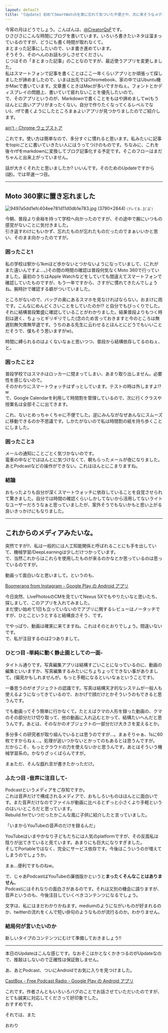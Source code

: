 ```yaml
---
layout: default
title: "[Update] 初めてSmartWatchを家に忘れて気づいた不便さや、次に来そうなメディアに向けての準備とか"
---
```


今宵の月はどうでしょう。こんばんは、[@CreatorQsF](http://f.9en.co/?move=mainSns)です。  
ひさびさにこんな時間にブログを書いています。いろいろ書きたいネタは溜まっているのですが、どうにも書く時間が取れなくて。  
まとまった記事にしたいので、いま書き進めています。  
そうそう、そのへんのお話も少しさせてください。  
じつはその「まとまった記事」のことなのですが、最近使うアプリを変更しました。  
私はスマートフォンで記事を書くことはここ一年くらいアプリとか頑張って探しましたが諦めましたので、いまは出先ではChromebook、家の中ではUbuntu機かMacで書いています。文章書くときはMacが多いですかねぇ。フォントとかディスプレイの問題上、書いていて疲れないことを優先したいので。  
で、そのアプリというのが、Markdownで書くことをもはや諦めましてw(もうほんとに良いアプリがまったくない。自分で作りたくなってくるレベルでない)、rtfで書くようにしたところまぁよいアプリが見つかりましたのでご紹介します。

[ain't - Chrome ウェブストア](https://chrome.google.com/webstore/detail/aint/djfldbljimkfcgejdcbccebbdkegnema)

これです。使い方は簡単なので、多分すぐに慣れると思います。私みたいに記事をtopicごとに書いていきたい人にはうってつけのものです。ちなみに、これを後々rtfをmarkdownに変換してブログ記事化する予定です。そこのフローはまだちゃんと出来上がっていません。

話が大きくそれたと思いましたか? いいんです。そのためのUpdateですから(謎)。では早速一つ目。

***

## Moto 360家に置き忘れました

![9497a5dd1efc404ee781d11d0db1e783.jpg (3790×2844)](https://s-media-cache-ak0.pinimg.com/originals/94/97/a5/9497a5dd1efc404ee781d11d0db1e783.jpg)
<span style="font-size: 10px;">(ブレてる…∑(ﾟДﾟ)</span>

今朝、普段より余裕を持って学校へ向かったのですが、その途中で腕にいつもの感覚がないことに気付きました。  
引き返すわけにもいかず、忘れたものが忘れたものだったのでまぁいいかと思い、そのまま向かったのですが。

### 困ったこと1

私の学校は駅から1kmほど歩かないとつかないようになっていまして、(これがまた遠いんですよ…。)その間の時間の確認は普段何気なくMoto 360で行っていました。最初のうちはApple Watchなどをしていても間違えてスマートフォンで確認していたものですが、もう一年ですから、さすがに慣れてきたんでしょうね。腕時計で確認する癖がついていました。

ところがないので、バッグの奥にあるスマホを見なければならない。おまけに雨です。こんなにめんどくさいことをしていたのか!? と自分でもびっくりでした。それに結構普段繁盛に確認していることがわかりました。結果普段よりもつく時刻は遅く、ちょっとギリギリでした(念のため言っておきますと今のところは無遅刻無欠席無早退です。うちのある先生に云わせるとほんとにどうでもいいことだそうで、僕もそう思いますがw)。

時間に縛られるのはよくないなぁと思いつつ、普段から結構依存してるのねぇ、と。

### 困ったこと2

普段学校ではスマホはロッカーに閉まってしまい、あまり取り出しません。必要性を感じないので。  
そのかわりにスマートウォッチはずっとしています。テストの時は外しますよ!?w  
で、Google Calendarを利用して時間割を管理しているので、次に行くクラスや授業名は全部そこに出てきます。

これ、ないとめっちゃくちゃに不便でした。逆にみんながなぜあんなにスムーズに移動できるのか不思議です。しかたがないので私は時間割の紙を持ち歩くことにしました。

### 困ったこと3

メールの通知にことごとく気づかないのです。  
電車の中などではほんとに気づけなくて、朝もらったメールが夜になりました。あとPodcastなどの操作ができない。これはほんとにこまりますね。

### 結論

おもったよりも自分が深くスマートウォッチに依存していることを自覚させられて驚きました。自分では時間の確認くらいしかしてないから活用してないライトなユーザーだろうなぁと思っていましたが、案外そうでもないかもと思い上がる良いきっかけにもなりました。

***

## これからのメディアみたいな。

突然ですが!!、私は一般的には人工知能関係と呼ばれることにも手を出していて、機械学習/DeepLearningは少しだけつかっています。  
で、当然これからはこれらを使用したものが来るのかなとか思っているのは思っているのですが。

動画って面白いなと思いまして。というのも、

[Boomerang from Instagram - Google Play の Android アプリ](https://play.google.com/store/apps/details?id=com.instagram.boomerang)

今日突然、LivePhotosのCMを見ていてNexus 5Xでもやりたいなと思いたち、探しまして、このアプリを入れてみました。  
まだ使い始めて1日も立っていないのでアプリに関するレビューはノータッチですが、ひとこというとすると結構良さそう、です。

でやっぱり、動画は確実に来てますね。これはそのとおりでしょう。間違いないです。  
で、私が注目するのは2つありまして。

### ひとつ目 -単純に動く静止画としての一面-

タイトル通りです。写真編集アプリは結構すごいことになっているのに、動画の編集といいますか、写真編集するみたいにちょちょってできない事がありまして。(偏見かもしれませんが。もっと手軽になるといいなぁということです)。

一番思うのがオブジェクトの認識です。写真は結構天才的なシステムが一般人も使えるようになってきているので、おかげで顔だけとかそういうのもできると思うんです。

でも動画ってそう簡単に行かなくて。たとえばクマの人形を録った動画の、クマのその部分だけ切り取って、他の動画に入れ込むとかって、結構たいへんだと思うんです。あとは、そのなかのオブジェクトの一部分だけ大きさを変えるとか。

多分多くの研究者が取り組んでいるとは思うのですが…。まぁそりゃぁ、1sに60枚ですからねぇ…。処理が追いつかないとかってのもあるとは思うんですが。  
だからこそ、もっとクラウドの力を使えないかと思うんです。あとはそういう機械学習系の。かなりざっくばらんですが。

まぁただ、そんな戯れ言が書きたかっただけ。

### ふたつ目 -音声に注目して-

Podcastというメディアをご存知ですか。  
これは音声だけで構成されるメディアで、おもしろいものはほんとに面白いです。また音声だけなのでファイルが動画に比べるとずっと小さくより手軽というのはいいところだと思っています。  
Rebuild.fmでいつだったかこんな風に子供に紹介したと言っていました。

「いまからYouTubeの音声のだけを録るんだ」

YouTubeはいまやかなり子どもたちには人気のplatformですが、その反面私は陰りが出てきていると見ています。あまりにも巨大になりすぎました。  
そしてPortableではなく、完全にサービス依存です。今後はこういうのが増えてしまうのでしょうか。

まぁ…便利ですものねw。

で、じゃあPodcastはYouTubeの廉価版かというと**まったくそんなことはありません**。  
Podcastにはそれなりの面白さがあるのです。それは又別の機会に語りますが、音声というのも、今後注目していくべきコンテンツになるでしょう。

文字は、私にはまだわかりかねます。mediumのようにながいものが好まれるのか、twitterの流れをくんで短い俳句のようなものが流行るのか。わかりません。

### 結局何が言いたいのか

新しいタイプのコンテンツにむけて準備しておきましょう!!

***

本日のUpdateはこんな感じです。なおそこはかとなくかきつるのがUpdateなので、推敲はしないので正確性は保証致しません。

あ、あとPodcast、ついにAndroidでお気に入りを見つけました。

[CastBox - Free Podcast Radio - Google Play の Android アプリ](https://play.google.com/store/apps/details?id=com.podcast.podcasts)

これです。作者さんともいろいろバグのことでお話させていただいたのですが、とても誠実に対応してくださって好印象でした。  
おすすめです。

それでは、また

おわり
